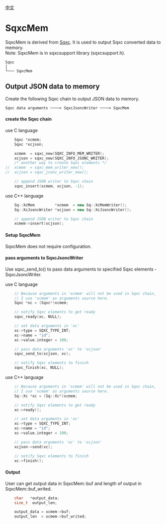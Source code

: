 [中文](SqxcMem.cn.md)

# SqxcMem

SqxcMem is derived from [Sqxc](Sqxc.md). It is used to output Sqxc converted data to memory.  
Note: SqxcMem is in sqxcsupport library (sqxcsupport.h).

	Sqxc
	│
	└─── SqxcMem

## Output JSON data to memory

Create the following Sqxc chain to output JSON data to memory.

	Sqxc data arguments ────> SqxcJsoncWriter ────> SqxcMem

#### create the Sqxc chain

use C language

```c
	Sqxc *xcmem;
	Sqxc *xcjson;

	xcmem  = sqxc_new(SQXC_INFO_MEM_WRITER);
	xcjson = sqxc_new(SQXC_INFO_JSONC_WRITER);
	/* another way to create Sqxc elements */
//	xcmem  = sqxc_mem_writer_new();
//	xcjson = sqxc_jsonc_writer_new();

	// append JSON writer to Sqxc chain
	sqxc_insert(xcmem, xcjson, -1);
```

use C++ language

```c++
	Sq::XcMem         *xcmem  = new Sq::XcMemWriter();
	Sq::XcJsoncWriter *xcjson = new Sq::XcJsoncWriter();

	// append JSON writer to Sqxc chain
	xcmem->insert(xcjson);
```

#### Setup SqxcMem

SqxcMem does not require configuration.

#### pass arguments to SqxcJsoncWriter

Use sqxc_send_to() to pass data arguments to specified Sqxc elements - SqxcJsoncWriter.  
  
use C language

```c
	// Because arguments in 'xcmem' will not be used in Sqxc chain,
	// I use 'xcmem' as arguments source here.
	Sqxc *xc = (Sqxc*)xcmem;

	// notify Sqxc elements to get ready
	sqxc_ready(xc, NULL);

	// set data arguments in 'xc'
	xc->type = SQXC_TYPE_INT;
	xc->name = "id";
	xc->value.integer = 100;

	// pass data arguments 'xc' to 'xcjson'
	sqxc_send_to(xcjson, xc);

	// notify Sqxc elements to finish
	sqxc_finish(xc, NULL);
```

use C++ language

```c++
	// Because arguments in 'xcmem' will not be used in Sqxc chain,
	// I use 'xcmem' as arguments source here.
	Sq::Xc *xc = (Sq::Xc*)xcmem;

	// notify Sqxc elements to get ready
	xc->ready();

	// set data arguments in 'xc'
	xc->type = SQXC_TYPE_INT;
	xc->name = "id";
	xc->value.integer = 100;

	// pass data arguments 'xc' to 'xcjson'
	xcjson->send(xc);

	// notify Sqxc elements to finish
	xc->finish();
```

#### Output

User can get output data in SqxcMem::buf and length of output in SqxcMem::buf_writed.

```c
	char   *output_data;
	size_t  output_len;

	output_data = xcmem->buf;
	output_len  = xcmem->buf_writed;
```

